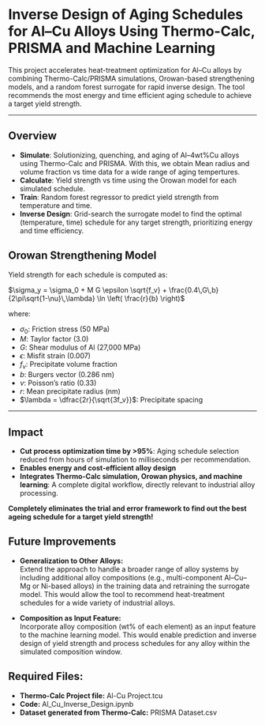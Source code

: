 # Inverse Design of Aging Schedules for Al–Cu Alloys Using Thermo-Calc, PRISMA and Machine Learning

This project accelerates heat-treatment optimization for Al–Cu alloys by combining Thermo-Calc/PRISMA simulations, Orowan-based strengthening models, and a random forest surrogate for rapid inverse design. The tool recommends the most energy and time efficient aging schedule to achieve a target yield strength.

---

## Overview

- **Simulate**: Solutionizing, quenching, and aging of Al–4wt%Cu alloys using Thermo-Calc and PRISMA. With this, we obtain Mean radius and volume fraction vs time data for a wide range of aging tempertures.
- **Calculate**: Yield strength vs time using the Orowan model for each simulated schedule.
- **Train**: Random forest regressor to predict yield strength from temperature and time.
- **Inverse Design**: Grid-search the surrogate model to find the optimal (temperature, time) schedule for any target strength, prioritizing energy and time efficiency.

## Orowan Strengthening Model

Yield strength for each schedule is computed as:

$\sigma_y = \sigma_0 + M G \epsilon \sqrt{f_v} + \frac{0.4\,G\,b}{2\pi\sqrt{1-\nu}\,\lambda} \ln \left( \frac{r}{b} \right)$

where:

- $\sigma_0$: Friction stress (50 MPa)
- $M$: Taylor factor (3.0)
- $G$: Shear modulus of Al (27,000 MPa)
- $\epsilon$: Misfit strain (0.007)
- $f_v$: Precipitate volume fraction
- $b$: Burgers vector (0.286 nm)
- $\nu$: Poisson’s ratio (0.33)
- $r$: Mean precipitate radius (nm)
- $\lambda = \dfrac{2r}{\sqrt{3f_v}}$: Precipitate spacing

---

## Impact

- **Cut process optimization time by >95%**: Aging schedule selection reduced from hours of simulation to milliseconds per recommendation.
- **Enables energy and cost-efficient alloy design**
- **Integrates Thermo-Calc simulation, Orowan physics, and machine learning**: A complete digital workflow, directly relevant to industrial alloy processing.

**Completely eliminates the trial and error framework to find out the best ageing schedule for a target yield strength!**

## Future Improvements

- **Generalization to Other Alloys:**  
  Extend the approach to handle a broader range of alloy systems by including additional alloy compositions (e.g., multi-component Al–Cu–Mg or Ni-based alloys) in the training data and retraining the surrogate model. This would allow the tool to recommend heat-treatment schedules for a wide variety of industrial alloys.

- **Composition as Input Feature:**  
  Incorporate alloy composition (wt% of each element) as an input feature to the machine learning model. This would enable prediction and inverse design of yield strength and process schedules for any alloy within the simulated composition window.

## Required Files:

- **Thermo-Calc Project file:** Al-Cu Project.tcu
- **Code:** Al_Cu_Inverse_Design.ipynb
- **Dataset generated from Thermo-Calc:** PRISMA Dataset.csv
